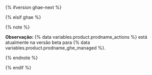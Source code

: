 {% ifversion ghae-next %} <!-- Remove reusable and references when toggling -->

<!-- No text for ghae-next. Remove reusable and references when toggling -->

{% elsif ghae %}

{% note %}

**Observação:**  {% data variables.product.prodname_actions %} está atualmente na versão beta para {% data variables.product.prodname_ghe_managed %}.

{% endnote %}

{% endif %}
